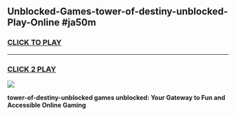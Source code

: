 
## Unblocked-Games-tower-of-destiny-unblocked-Play-Online #ja50m
<h3>
<a href="https://news.freeplayer.one?title=tower-of-destiny-unblocked&ref=3">CLICK TO PLAY</a></h3>
<hr>

<h3>
<a href="https://news.freeplayer.one?title=tower-of-destiny-unblocked&ref=3">CLICK 2 PLAY</a>
  
</h3>

<a href="https://news.freeplayer.one?title=tower-of-destiny-unblocked&ref=3"><img src="https://clearcache.store/games.png"></a>


**tower-of-destiny-unblocked games unblocked: Your Gateway to Fun and Accessible Online Gaming**
